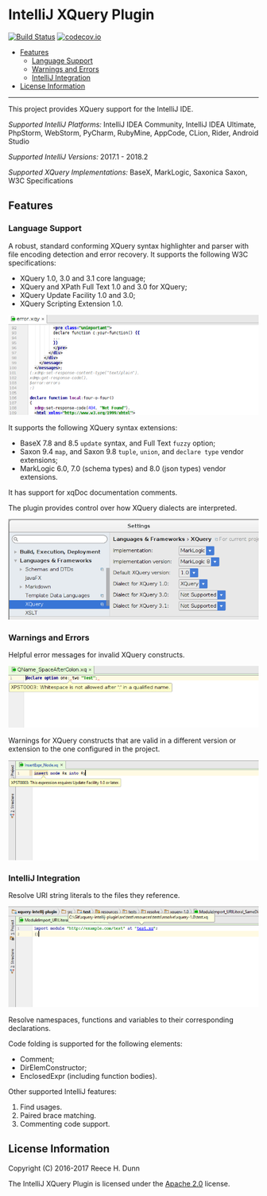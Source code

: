 # IntelliJ XQuery Plugin

[![Build Status](https://travis-ci.org/rhdunn/xquery-intellij-plugin.svg)](https://travis-ci.org/rhdunn/xquery-intellij-plugin)
[![codecov.io](https://codecov.io/github/rhdunn/xquery-intellij-plugin/coverage.svg)](https://codecov.io/github/rhdunn/xquery-intellij-plugin)

- [Features](#features)
  - [Language Support](#language-support)
  - [Warnings and Errors](#warnings-and-errors)
  - [IntelliJ Integration](#intellij-integration)
- [License Information](#license-information)

----------

This project provides XQuery support for the IntelliJ IDE.

_Supported IntelliJ Platforms:_ IntelliJ IDEA Community, IntelliJ IDEA Ultimate,
PhpStorm, WebStorm, PyCharm, RubyMine, AppCode, CLion, Rider, Android Studio

_Supported IntelliJ Versions:_ 2017.1 - 2018.2

_Supported XQuery Implementations:_ BaseX, MarkLogic, Saxonica Saxon, W3C Specifications

## Features

### Language Support

A robust, standard conforming XQuery syntax highlighter and parser with file encoding
detection and error recovery. It supports the following W3C specifications:

*  XQuery 1.0, 3.0 and 3.1 core language;
*  XQuery and XPath Full Text 1.0 and 3.0 for XQuery;
*  XQuery Update Facility 1.0 and 3.0;
*  XQuery Scripting Extension 1.0.

![Syntax Highlighting](images/syntax-highlighting.png)

It supports the following XQuery syntax extensions:

*  BaseX 7.8 and 8.5 `update` syntax, and Full Text `fuzzy` option;
*  Saxon 9.4 `map`, and Saxon 9.8 `tuple`, `union`, and `declare type` vendor
   extensions;
*  MarkLogic 6.0, 7.0 (schema types) and 8.0 (json types) vendor extensions.

It has support for xqDoc documentation comments.

The plugin provides control over how XQuery dialects are interpreted.

![XQuery Settings](images/xquery-settings.png)

### Warnings and Errors

Helpful error messages for invalid XQuery constructs.

![Error Messages](images/error-messages.png)

Warnings for XQuery constructs that are valid in a different version or extension
to the one configured in the project.

![Require Different Version](images/require-different-version.png)

### IntelliJ Integration

Resolve URI string literals to the files they reference.

![Resolve URI Literals](images/resolve-uriliteral.png)

Resolve namespaces, functions and variables to their corresponding declarations.

Code folding is supported for the following elements:

*  Comment;
*  DirElemConstructor;
*  EnclosedExpr (including function bodies).

Other supported IntelliJ features:

1.  Find usages.
2.  Paired brace matching.
3.  Commenting code support.

## License Information

Copyright (C) 2016-2017 Reece H. Dunn

The IntelliJ XQuery Plugin is licensed under the [Apache 2.0](LICENSE)
license.
